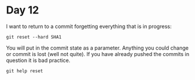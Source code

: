 # Day 12

I want to return to a commit forgetting everything that is in progress:

    git reset --hard SHA1

You will put in the commit state as a parameter. Anything you could change or commit is lost (well not quite).
If you have already pushed the commits in question it is bad practice.

    git help reset
